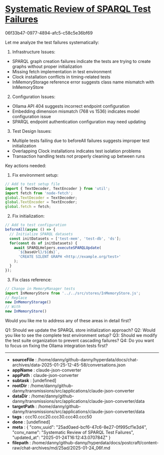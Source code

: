 # [Systematic Review of SPARQL Test Failures](https://claude.ai/chat/25ad0aed-bcf6-47c6-8e27-0f995cf1e3d4)

06f33b47-0977-4894-afc5-c58c5e36bf69

 Let me analyze the test failures systematically:

1. Infrastructure Issues:
- SPARQL graph creation failures indicate the tests are trying to create graphs without proper initialization
- Missing fetch implementation in test environment
- Clock installation conflicts in timing-related tests
- InMemoryStorage reference error suggests class name mismatch with InMemoryStore

2. Configuration Issues:
- Ollama API 404 suggests incorrect endpoint configuration
- Embedding dimension mismatch (768 vs 1536) indicates model configuration issue
- SPARQL endpoint authentication configuration may need updating

3. Test Design Issues:
- Multiple tests failing due to beforeAll failures suggests improper test initialization
- Overlapping Clock installations indicates test isolation problems
- Transaction handling tests not properly cleaning up between runs

Key actions needed:

1. Fix environment setup:
```javascript
// Add to test setup file
import { TextDecoder, TextEncoder } from 'util';
import fetch from 'node-fetch';
global.TextDecoder = TextDecoder;
global.TextEncoder = TextEncoder;
global.fetch = fetch;
```

2. Fix initialization:
```javascript
// Add to test configuration
beforeAll(async () => {
  // Initialize SPARQL datasets
  const initDatasets = ['test-mem', 'test-db', 'ds'];
  for(const ds of initDatasets) {
    await SPARQLHelpers.executeSPARQLUpdate(
      `${baseUrl}/${ds}`,
      'CREATE SILENT GRAPH <http://example.org/test>'
    );
  }
});
```

3. Fix class reference:
```javascript
// Change in MemoryManager tests
import InMemoryStore from '../../src/stores/InMemoryStore.js';
// Replace
new InMemoryStorage() 
// With  
new InMemoryStore()
```

Would you like me to address any of these areas in detail first?

Q1: Should we update the SPARQL store initialization approach?
Q2: Would you like to see the complete test environment setup?
Q3: Should we modify the test suite organization to prevent cascading failures?
Q4: Do you want to focus on fixing the Ollama integration tests first?

---

* **sourceFile** : /home/danny/github-danny/hyperdata/docs/chat-archives/data-2025-01-25-12-45-58/conversations.json
* **appName** : claude-json-converter
* **appPath** : claude-json-converter
* **subtask** : [undefined]
* **rootDir** : /home/danny/github-danny/transmissions/src/applications/claude-json-converter
* **dataDir** : /home/danny/github-danny/transmissions/src/applications/claude-json-converter/data
* **targetPath** : /home/danny/github-danny/transmissions/src/applications/claude-json-converter/data
* **tags** : ccc10.ccc20.ccc30.ccc40.ccc50
* **done** : [undefined]
* **meta** : {
  "conv_uuid": "25ad0aed-bcf6-47c6-8e27-0f995cf1e3d4",
  "conv_name": "Systematic Review of SPARQL Test Failures",
  "updated_at": "2025-01-24T16:12:43.070784Z"
}
* **filepath** : /home/danny/github-danny/hyperdata/docs/postcraft/content-raw/chat-archives/md/25ad/2025-01-24_06f.md